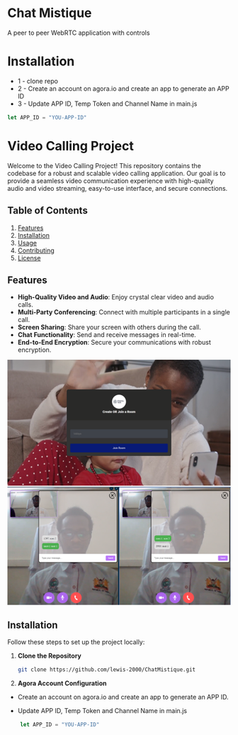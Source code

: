 # Chat Mistique
A peer to peer WebRTC application with controls

# Installation
* 1 - clone repo
* 2 - Create an account on agora.io and create an app to generate an APP ID
* 3 - Update APP ID, Temp Token and Channel Name in main.js
```javascript
let APP_ID = "YOU-APP-ID"
```




# Video Calling Project

Welcome to the Video Calling Project! This repository contains the codebase for a robust and scalable video calling application. Our goal is to provide a seamless video communication experience with high-quality audio and video streaming, easy-to-use interface, and secure connections.

## Table of Contents
1. [Features](#features)
2. [Installation](#installation)
3. [Usage](#usage)
4. [Contributing](#contributing)
5. [License](#license)

## Features
- **High-Quality Video and Audio**: Enjoy crystal clear video and audio calls.
- **Multi-Party Conferencing**: Connect with multiple participants in a single call.
- **Screen Sharing**: Share your screen with others during the call.
- **Chat Functionality**: Send and receive messages in real-time.
- **End-to-End Encryption**: Secure your communications with robust encryption.

![Features Screenshot](img/lobby.png)
![Features Screenshot](img/video_calling.png)


## Installation
Follow these steps to set up the project locally:

1. **Clone the Repository**
   ```bash
   git clone https://github.com/lewis-2000/ChatMistique.git

1. **Agora Account Configuration**

- Create an account on agora.io and create an app to generate an APP ID.

* Update APP ID, Temp Token and Channel Name in main.js

```javascript
    let APP_ID = "YOU-APP-ID"


